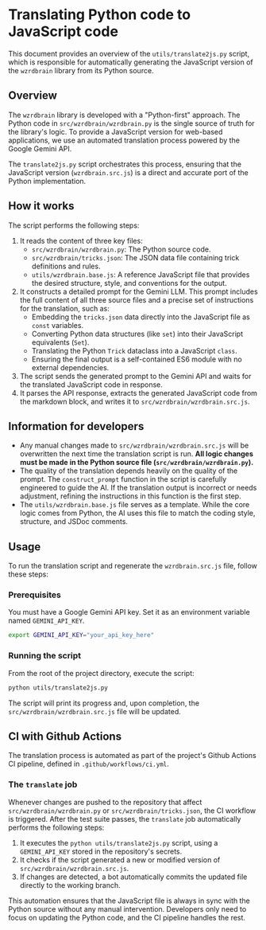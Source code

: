 # Translating Python code to JavaScript code

This document provides an overview of the `utils/translate2js.py` script, which is responsible for automatically generating the JavaScript version of the `wzrdbrain` library from its Python source.

## Overview

The `wzrdbrain` library is developed with a "Python-first" approach. The Python code in `src/wzrdbrain/wzrdbrain.py` is the single source of truth for the library's logic. To provide a JavaScript version for web-based applications, we use an automated translation process powered by the Google Gemini API.

The `translate2js.py` script orchestrates this process, ensuring that the JavaScript version (`wzrdbrain.src.js`) is a direct and accurate port of the Python implementation.

## How it works

The script performs the following steps:

1.  It reads the content of three key files:
    *   `src/wzrdbrain/wzrdbrain.py`: The Python source code.
    *   `src/wzrdbrain/tricks.json`: The JSON data file containing trick definitions and rules.
    *   `utils/wzrdbrain.base.js`: A reference JavaScript file that provides the desired structure, style, and conventions for the output.
2.  It constructs a detailed prompt for the Gemini LLM. This prompt includes the full content of all three source files and a precise set of instructions for the translation, such as:
    *   Embedding the `tricks.json` data directly into the JavaScript file as `const` variables.
    *   Converting Python data structures (like `set`) into their JavaScript equivalents (`Set`).
    *   Translating the Python `Trick` dataclass into a JavaScript `class`.
    *   Ensuring the final output is a self-contained ES6 module with no external dependencies.
3.  The script sends the generated prompt to the Gemini API and waits for the translated JavaScript code in response.
4.  It parses the API response, extracts the generated JavaScript code from the markdown block, and writes it to `src/wzrdbrain/wzrdbrain.src.js`.

## Information for developers

-   Any manual changes made to `src/wzrdbrain/wzrdbrain.src.js` will be overwritten the next time the translation script is run. **All logic changes must be made in the Python source file (`src/wzrdbrain/wzrdbrain.py`).**
-   The quality of the translation depends heavily on the quality of the prompt. The `construct_prompt` function in the script is carefully engineered to guide the AI. If the translation output is incorrect or needs adjustment, refining the instructions in this function is the first step.
-   The `utils/wzrdbrain.base.js` file serves as a template. While the core logic comes from Python, the AI uses this file to match the coding style, structure, and JSDoc comments.

## Usage

To run the translation script and regenerate the `wzrdbrain.src.js` file, follow these steps:

### Prerequisites

You must have a Google Gemini API key. Set it as an environment variable named `GEMINI_API_KEY`.

```bash
export GEMINI_API_KEY="your_api_key_here"
```

### Running the script

From the root of the project directory, execute the script:

```bash
python utils/translate2js.py
```

The script will print its progress and, upon completion, the `src/wzrdbrain/wzrdbrain.src.js` file will be updated.

## CI with Github Actions

The translation process is automated as part of the project's Github Actions CI pipeline, defined in `.github/workflows/ci.yml`.

### The `translate` job

Whenever changes are pushed to the repository that affect `src/wzrdbrain/wzrdbrain.py` or `src/wzrdbrain/tricks.json`, the CI workflow is triggered. After the test suite passes, the `translate` job automatically performs the following steps:

1.  It executes the `python utils/translate2js.py` script, using a `GEMINI_API_KEY` stored in the repository's secrets.
2.  It checks if the script generated a new or modified version of `src/wzrdbrain/wzrdbrain.src.js`.
3.  If changes are detected, a bot automatically commits the updated file directly to the working branch.

This automation ensures that the JavaScript file is always in sync with the Python source without any manual intervention. Developers only need to focus on updating the Python code, and the CI pipeline handles the rest.

